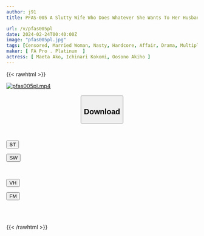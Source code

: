 ```yaml
---
author: j91
title: PFAS-005 A Slutty Wife Who Does Whatever She Wants To Her Husband, With Her Husband's Younger Brother, Who Loves Sex, And Has A Masochistic Temperament.

url: /v/pfas005pl
date: 2024-02-24T00:40:00Z
image: "pfas005pl.jpg"
tags: [Censored, Married Woman, Nasty, Hardcore, Affair, Drama, Multiple Story, Huge Butt	]
maker: [ FA Pro . Platinum  ]
actress: [ Maeta Ako, Ichinari Kokomi, Oosono Akiho ]
---
```



{{< rawhtml >}}

<div class="video" data-videoid="7maxyJkZ7ZFAzyq">
    <a href="javascript:;">
        <img src="/v/pfas005pl/pfas005pl.jpg" width="WIDTH" height="HEIGHT" alt="pfas005pl.mp4" loading="lazy">
    </a>
</div>

<script type="text/javascript" src="https://j91.asia/asset/on-demand-st.js"></script>

<br>
  <link rel="stylesheet" href="https://j91.asia/asset/bs5.css">
  
  <center>
  <button class="btn btn-primary" type="button" data-bs-toggle="collapse" data-bs-target=".multi-collapse" aria-expanded="false" aria-controls="multiCollapseExample1 multiCollapseExample2"><h2>Download</h2></button></center>
</p>
<div class="row">
  <div class="col">
    <div class="collapse multi-collapse" id="multiCollapseExample1">
      <div class="card card-body">
	      	      <br>
<div class="buttons">  
<p><a href="https://streamtape.to/v/7maxyJkZ7ZFAzyq" target="_blank"><button class="btn-hover color-3"><i class="fa fa-download"></i> ST</button></a></p>
<p><a href="https://cdnwish.com/u5wgcx6a9qwr" target="_blank"><button class="btn-hover color-2"><i class="fa fa-download"></i> SW</button></a></p></div>
    </div>
  </div>
</div>
  <div class="col">
    <div class="collapse multi-collapse" id="multiCollapseExample2">
      <div class="card card-body">
	      <br>
<div class="buttons">
<p><a href="https://vidhidepro.com/f/yj1te0xi8rx0"><button class="btn-hover color-9"><i class="fa fa-download"></i> VH</button></a></p>
<p><a href="https://filemoon.sx/d/u81hqyphz1xg"><button class="btn-hover color-8"><i class="fa fa-download"></i> FM</button></a></p></div>
<br><br>
      </div>
    </div>
  </div>
</div>

{{< /rawhtml >}}